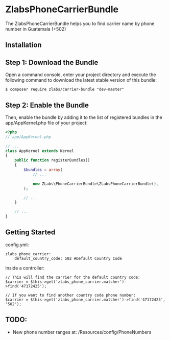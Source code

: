ZlabsPhoneCarrierBundle
====================

The ZlabsPhoneCarrierBundle helps you to find carrier name by phone number in Guatemala (+502)

Installation
------------


Step 1: Download the Bundle
---------------------------

Open a command console, enter your project directory and execute the
following command to download the latest stable version of this bundle:

```
$ composer require zlabs/carrier-bundle "dev-master"
```

Step 2: Enable the Bundle
-------------------------

Then, enable the bundle by adding it to the list of registered bundles
in the app/AppKernel.php file of your project:

``` php
<?php
// app/AppKernel.php

// ...
class AppKernel extends Kernel
{
    public function registerBundles()
    {
        $bundles = array(
            // ...

            new ZLabs\PhoneCarrierBundle\ZLabsPhoneCarrierBundle(),
        );

        // ...
    }

    // ...
}
```

Getting Started
--------------------------
config.yml:

```
zlabs_phone_carrier:
    default_country_code: 502 #Default Country Code
```

Inside a controller:

```
// This will find the carrier for the default country code:
$carrier = $this->get('zlabs_phone_carrier.matcher')->find('47172425');

// If you want to find another country code phone number:
$carrier = $this->get('zlabs_phone_carrier.matcher')->find('47172425', '502');
```

TODO:
-----
* New phone number ranges at: /Resources/config/PhoneNumbers